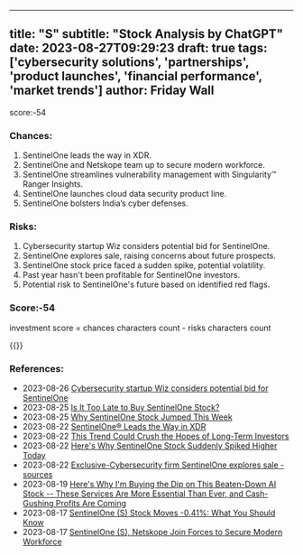 
---
title: "S"
subtitle: "Stock Analysis by ChatGPT"
date: 2023-08-27T09:29:23
draft: true
tags: ['cybersecurity solutions', 'partnerships', 'product launches', 'financial performance', 'market trends']
author: Friday Wall
---

score:-54
### Chances:
1. SentinelOne leads the way in XDR.
2. SentinelOne and Netskope team up to secure modern workforce.
3. SentinelOne streamlines vulnerability management with Singularity™ Ranger Insights.
4. SentinelOne launches cloud data security product line.
5. SentinelOne bolsters India’s cyber defenses.
### Risks:
1. Cybersecurity startup Wiz considers potential bid for SentinelOne.
2. SentinelOne explores sale, raising concerns about future prospects.
3. SentinelOne stock price faced a sudden spike, potential volatility.
4. Past year hasn't been profitable for SentinelOne investors.
5. Potential risk to SentinelOne's future based on identified red flags.
### Score:-54
investment score = chances characters count - risks characters count

{{<tradingview symbol="NYSE:S">}}
### References:
- 2023-08-26 [Cybersecurity startup Wiz considers potential bid for SentinelOne](https://ca.finance.yahoo.com/news/cybersecurity-startup-wiz-considers-potential-201519334.html?.tsrc=rss)
- 2023-08-25 [Is It Too Late to Buy SentinelOne Stock?](https://finance.yahoo.com/m/d83a33ee-6fbd-3ef6-8fa0-2b43add3a494/is-it-too-late-to-buy.html?.tsrc=rss)
- 2023-08-25 [Why SentinelOne Stock Jumped This Week](https://finance.yahoo.com/m/2b466aa1-1717-335e-a93f-69c01b3375ea/why-sentinelone-stock-jumped.html?.tsrc=rss)
- 2023-08-22 [SentinelOne® Leads the Way in XDR](https://finance.yahoo.com/news/sentinelone-leads-way-xdr-130000639.html?.tsrc=rss)
- 2023-08-22 [This Trend Could Crush the Hopes of Long-Term Investors](https://finance.yahoo.com/m/0a178580-417c-336b-8d74-ec2512761eed/this-trend-could-crush-the.html?.tsrc=rss)
- 2023-08-22 [Here's Why SentinelOne Stock Suddenly Spiked Higher Today](https://finance.yahoo.com/m/ded3af1a-ebb9-38b5-aef6-eaabcf275052/here%27s-why-sentinelone-stock.html?.tsrc=rss)
- 2023-08-22 [Exclusive-Cybersecurity firm SentinelOne explores sale -sources](https://finance.yahoo.com/news/exclusive-cybersecurity-firm-sentinelone-explores-172815883.html?.tsrc=rss)
- 2023-08-19 [Here's Why I'm Buying the Dip on This Beaten-Down AI Stock -- These Services Are More Essential Than Ever, and Cash-Gushing Profits Are Coming](https://finance.yahoo.com/m/009a6601-1c56-375b-833d-5cd6fd349e4f/here%27s-why-i%27m-buying-the-dip.html?.tsrc=rss)
- 2023-08-17 [SentinelOne (S) Stock Moves -0.41%: What You Should Know](https://finance.yahoo.com/news/sentinelone-stock-moves-0-41-220004971.html?.tsrc=rss)
- 2023-08-17 [SentinelOne (S), Netskope Join Forces to Secure Modern Workforce](https://finance.yahoo.com/news/sentinelone-netskope-join-forces-secure-175600524.html?.tsrc=rss)


                